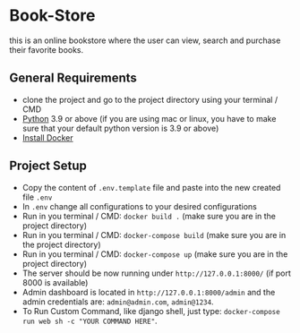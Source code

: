 # Book-Store
this is an online bookstore where the user can view, search and purchase their favorite books.

## General Requirements
* clone the project and go to the project directory using your terminal / CMD
* [Python](https://www.python.org/downloads/) 3.9 or above (if you are using mac or linux, you have to make sure that your default python version is 3.9 or above)
* [Install Docker](https://docs.docker.com/get-docker/)

## Project Setup
* Copy the content of `.env.template` file and paste into the new created file `.env`
* In `.env` change all configurations to your desired configurations
* Run in you terminal / CMD: `docker build .` (make sure you are in the project directory)
* Run in you terminal / CMD: `docker-compose build` (make sure you are in the project directory)
* Run in you terminal / CMD: `docker-compose up` (make sure you are in the project directory)
* The server should be now running under `http://127.0.0.1:8000/` (if port 8000 is available)
* Admin dashboard is located in `http://127.0.0.1:8000/admin` and the admin credentials are: `admin@admin.com`, `admin@1234`.
* To Run Custom Command, like django shell, just type: `docker-compose run web sh -c "YOUR COMMAND HERE"`.